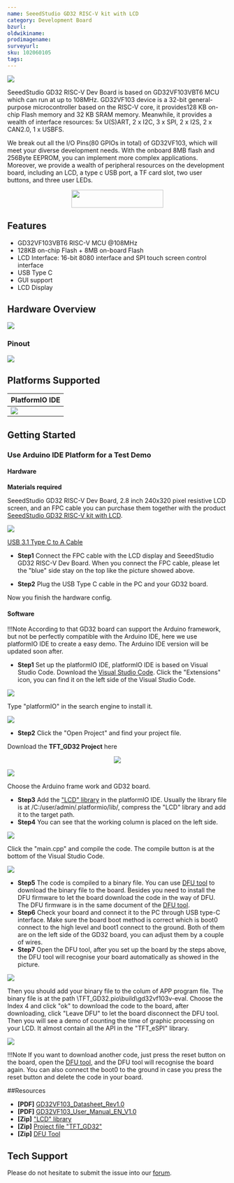 ```yaml
---
name: SeeedStudio GD32 RISC-V kit with LCD
category: Development Board
bzurl: 
oldwikiname: 
prodimagename:
surveyurl: 
sku: 102060105
tags:
---
```



![](https://github.com/SeeedDocument/GD32VF103/raw/master/img/GD32VF-103VBT6-all.jpg)




SeeedStudio GD32 RISC-V Dev Board is based on GD32VF103VBT6 MCU which can run at up to 108MHz. GD32VF103 device is a 32-bit general-purpose microcontroller based on the RISC-V core, it provides128 KB on-chip Flash memory and 32 KB SRAM memory. Meanwhile, it provides a wealth of interface resources: 5x U(S)ART, 2 x I2C, 3 x SPI, 2 x I2S, 2 x CAN2.0, 1 x USBFS. 

We break out all the I/O Pins(80 GPIOs in total) of GD32VF103, which will meet your diverse development needs. With the onboard 8MB flash and 256Byte EEPROM, you can implement more complex applications. Moreover, we provide a wealth of peripheral resources on the development board, including an LCD, a type c USB port, a TF card slot, two user buttons, and three user LEDs. 


<p style="text-align:center"><a href="https://www.seeedstudio.com/SeeedStudio-GD32-RISC-V-Dev-Board-p-4302.html" target="_blank"><img src="https://raw.githubusercontent.com/SeeedDocument/Seeed-WiKi/master/docs/images/get_one_now_small.png" width="210" height="41"  border=0 /></a></p>



## Features

+ GD32VF103VBT6 RISC-V MCU @108MHz
+ 128KB on-chip Flash + 8MB on-board Flash
+ LCD Interface: 16-bit 8080 interface and SPI touch screen control interface
+ USB Type C
+ GUI support
+ LCD Display

## Hardware Overview

![](https://raw.githubusercontent.com/SeeedDocument/GD32VF103/master/img/GD32VF-103VBT6-pin.jpg)

### Pinout

![](https://raw.githubusercontent.com/SeeedDocument/GD32VF103/master/img/GD32VF-103VBT6-c.jpg)


## Platforms Supported
| PlatformIO IDE                                                                                            |
|-----------------------------------------------------------------------------------------------------|
| ![](https://github.com/SeeedDocument/Bazaar_Document/raw/master/platformio-logo.17fdc3bc.png)  |


## Getting Started


### Use Arduino IDE Platform for a Test Demo


#### Hardware


**Materials required**


SeeedStudio GD32 RISC-V Dev Board, 2.8 inch 240x320 pixel resistive LCD screen, and an FPC cable you can purchase them together with the product [SeeedStudio GD32 RISC-V kit with LCD](https://www.seeedstudio.com/SeeedStudio-GD32-RISC-V-kit-with-LCD-p-4303.html).

![](https://www.seeedstudio.site/media/catalog/product/cache/9d0ce51a71ce6a79dfa2a98d65a0f0bd/g/d/gd32vf-103vbt6-connect-2.jpg)

[USB 3.1 Type C to A Cable](https://www.seeedstudio.com/USB-Type-C-to-A-Cable-1Meter-p-4085.html)

- **Step1**
Connect the FPC cable with the LCD display and SeeedStudio GD32 RISC-V Dev Board. When you connect the FPC cable, please let the "blue" side stay on the top like the picture showed above.

- **Step2**
Plug the USB Type C cable in the PC and your GD32 board.

Now you finish the hardware config.


#### Software
!!!Note
    According to that GD32 board can support the Arduino framework, but not be perfectly compatible with the Arduino IDE, here we use platformIO IDE to create a easy demo. The Arduino IDE version will be updated soon after. 

- **Step1**
Set up the platformIO IDE, platformIO IDE is based on Visual Studio Code.
Download the [Visual Studio Code](https://code.visualstudio.com/).
Click the "Extensions" icon, you can find it on the left side of the Visual Studio Code.


![](https://github.com/SeeedDocument/GD32VF103/raw/master/img/wiki1.png)


Type "platformIO" in the search engine to install it. 


![](https://github.com/SeeedDocument/GD32VF103/raw/master/img/wiki2.png)

- **Step2**
Click the "Open Project" and find your project file. 

Download the **TFT_GD32 Project** here



<div align="center">
<figure>
  <a href="https://github.com/Seeed-Studio/Seeed_Arduino_LCD/archive/TFT_GD32.zip" target="_blank"><img src="https://github.com/SeeedDocument/GD32VF103/raw/master/img/TFT_GD32-Project.png" />
  </a>
</figure>
</div>




![](https://github.com/SeeedDocument/GD32VF103/raw/master/img/wiki3.png)


Choose the Arduino frame work and GD32 board.
- **Step3**
Add the ["LCD" library](https://github.com/Seeed-Studio/Seeed_Arduino_LCD/archive/master.zip) in the platformIO IDE. Usually the library file is at /C:/user/admin/.platformio/lib/, compress the "LCD" library and add it to the target path.
- **Step4**
You can see that the working column is placed on the left side.


![](https://github.com/SeeedDocument/GD32VF103/raw/master/img/wiki4.png)

 
Click the "main.cpp" and compile the code. The compile button is at the bottom of the Visual Studio  Code.


![](https://github.com/SeeedDocument/GD32VF103/raw/master/img/wiki5.png)


- **Step5**
The code is compiled to a binary file. You can use [DFU tool](https://github.com/SeeedDocument/GD32VF103/raw/master/res/GD32_MCU_Dfu_Tool_V3.8.1.5784_1.rar) to download the binary file to the board. Besides you need to install the DFU firmware to let the board download the code in the way of DFU. The DFU firmware is in the same document of the [DFU tool](https://github.com/SeeedDocument/GD32VF103/raw/master/res/GD32_MCU_Dfu_Tool_V3.8.1.5784_1.rar).
- **Step6**
Check your board and connect it to the PC through USB type-C interface. Make sure the board boot method is correct which is boot0 connect to the high level and boot1 connect to the ground. Both of them are on the left side of the GD32 board, you can adjust them by a couple of wires.
- **Step7**
Open the DFU tool, after you set up the board by the steps above, the DFU tool will recognise your board automatically as showed in the picture.


![](https://github.com/SeeedDocument/GD32VF103/raw/master/img/wiki6.png)


Then you should add your binary file to the colum of APP program file. The binary  file is at the path \TFT_GD32\.pio\build\gd32vf103v-eval. 
Choose the Index 4 and click "ok" to download the code to the board, after downloading, click "Leave DFU" to let the board disconnect the DFU tool. Then you will see a demo of counting the time of graphic processing on your LCD. It almost contain all the API in the "TFT_eSPI" library.


![](https://github.com/SeeedDocument/GD32VF103/raw/master/img/gd32.gif)


!!!Note
If you want to download another code, just press the reset button on the board, open the [DFU tool](https://github.com/SeeedDocument/GD32VF103/raw/master/res/GD32_MCU_Dfu_Tool_V3.8.1.5784_1.rar), and the DFU tool will recognise the board again. You can also connect the boot0 to the ground in case you press the reset button and delete the code in your board.

##Resources

- **[PDF]** [GD32VF103_Datasheet_Rev1.0](https://github.com/SeeedDocument/Bazaar_Document/raw/master/GD32VF103_Datasheet_Rev1.0.pdf)
- **[PDF]** [GD32VF103_User_Manual_EN_V1.0](https://github.com/SeeedDocument/Bazaar_Document/raw/master/GD32VF103_User_Manual_EN_V1.0.pdf)
- **[Zip]** ["LCD" library](https://github.com/Seeed-Studio/Seeed_Arduino_LCD/archive/master.zip)
- **[Zip]** [Project file "TFT_GD32"](https://github.com/Seeed-Studio/Seeed_Arduino_LCD/archive/TFT_GD32.zip)
- **[Zip]** [DFU Tool](https://github.com/SeeedDocument/GD32VF103/raw/master/res/GD32_MCU_Dfu_Tool_V3.8.1.5784_1.rar)

## Tech Support
Please do not hesitate to submit the issue into our [forum](https://forum.seeedstudio.com/).